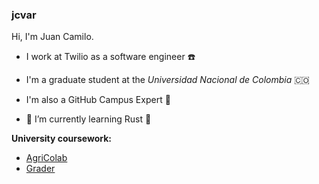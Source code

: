 ### jcvar

Hi, I'm Juan Camilo.

- I work at Twilio as a software engineer ☎️
- I'm a graduate student at the _Universidad Nacional de Colombia_ 🇨🇴
- I'm also a GitHub Campus Expert 🚩


- 🌱 I’m currently learning Rust 🦀


**University coursework:** 
- [AgriColab](https://github.com/UNAgriColab)
- [Grader](https://github.com/GraderUN)
<!--
**jcvar/jcvar** is a ✨ _special_ ✨ repository because its `README.md` (this file) appears on your GitHub profile.

Here are some ideas to get you started:

- 🔭 I’m currently working on ...
- 👯 I’m looking to collaborate on ...
- 🤔 I’m looking for help with ...
- 💬 Ask me about ...
- 📫 How to reach me: ...
- 😄 Pronouns: ...
- ⚡ Fun fact: ...
-->
